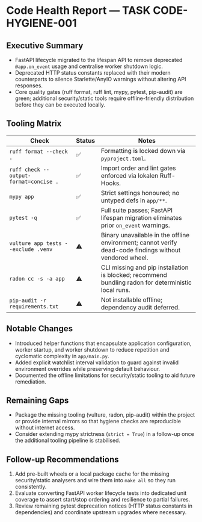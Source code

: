 # Code Health Report — TASK CODE-HYGIENE-001

## Executive Summary
- FastAPI lifecycle migrated to the lifespan API to remove deprecated `@app.on_event` usage and centralise worker shutdown logic.
- Deprecated HTTP status constants replaced with their modern counterparts to silence Starlette/AnyIO warnings without altering API responses.
- Core quality gates (ruff format, ruff lint, mypy, pytest, pip-audit) are green; additional security/static tools require offline-friendly distribution before they can be executed locally.

## Tooling Matrix
| Check | Status | Notes |
| --- | --- | --- |
| `ruff format --check .` | ✅ | Formatting is locked down via `pyproject.toml`. |
| `ruff check --output-format=concise .` | ✅ | Import order and lint gates enforced via lokalen Ruff-Hooks. |
| `mypy app` | ✅ | Strict settings honoured; no untyped defs in `app/**`. |
| `pytest -q` | ✅ | Full suite passes; FastAPI lifespan migration eliminates prior `on_event` warnings. |
| `vulture app tests --exclude .venv` | ⚠️ | Binary unavailable in the offline environment; cannot verify dead-code findings without vendored wheel. |
| `radon cc -s -a app` | ⚠️ | CLI missing and pip installation is blocked; recommend bundling radon for deterministic local runs. |
| `pip-audit -r requirements.txt` | ⚠️ | Not installable offline; dependency audit deferred. |

## Notable Changes
- Introduced helper functions that encapsulate application configuration, worker startup, and worker shutdown to reduce repetition and cyclomatic complexity in `app/main.py`.
- Added explicit watchlist interval validation to guard against invalid environment overrides while preserving default behaviour.
- Documented the offline limitations for security/static tooling to aid future remediation.

## Remaining Gaps
- Package the missing tooling (vulture, radon, pip-audit) within the project or provide internal mirrors so that hygiene checks are reproducible without internet access.
- Consider extending mypy strictness (`strict = True`) in a follow-up once the additional tooling pipeline is stabilised.

## Follow-up Recommendations
1. Add pre-built wheels or a local package cache for the missing security/static analysers and wire them into `make all` so they run consistently.
2. Evaluate converting FastAPI worker lifecycle tests into dedicated unit coverage to assert start/stop ordering and resilience to partial failures.
3. Review remaining pytest deprecation notices (HTTP status constants in dependencies) and coordinate upstream upgrades where necessary.
